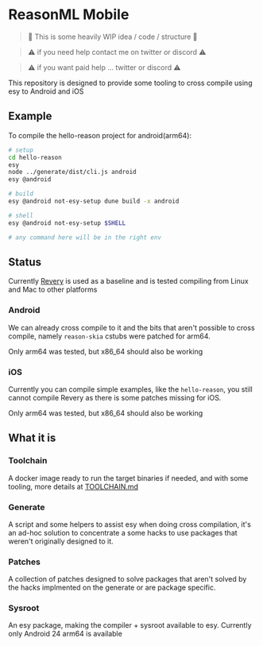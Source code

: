 # ReasonML Mobile

> 🚧 This is some heavily WIP idea / code / structure 🚧

> ⚠️ if you need help contact me on twitter or discord ⚠️

> ⚠️ if you want paid help ... twitter or discord ⚠️

This repository is designed to provide some tooling to cross compile using esy to Android and iOS

## Example

To compile the hello-reason project for android(arm64):

```sh
# setup
cd hello-reason
esy
node ../generate/dist/cli.js android
esy @android

# build
esy @android not-esy-setup dune build -x android

# shell
esy @android not-esy-setup $SHELL

# any command here will be in the right env
```

## Status

Currently [Revery](https://github.com/revery-ui/revery) is used as a baseline and is tested compiling from Linux and Mac to other platforms

### Android

We can already cross compile to it and the bits that aren't possible to cross compile, namely `reason-skia` cstubs were patched for arm64.

Only arm64 was tested, but x86_64 should also be working

### iOS

Currently you can compile simple examples, like the `hello-reason`, you still cannot compile Revery as there is some patches missing for iOS.

Only arm64 was tested, but x86_64 should also be working

## What it is

### Toolchain

A docker image ready to run the target binaries if needed, and with some tooling, more details at [TOOLCHAIN.md](./TOOLCHAIN.md)

### Generate

A script and some helpers to assist esy when doing cross compilation, it's an ad-hoc solution to concentrate a some hacks to use packages that weren't originally designed to it.

### Patches

A collection of patches designed to solve packages that aren't solved by the hacks implmented on the generate or are package specific.

### Sysroot

An esy package, making the compiler + sysroot available to esy. Currently only Android 24 arm64 is available
